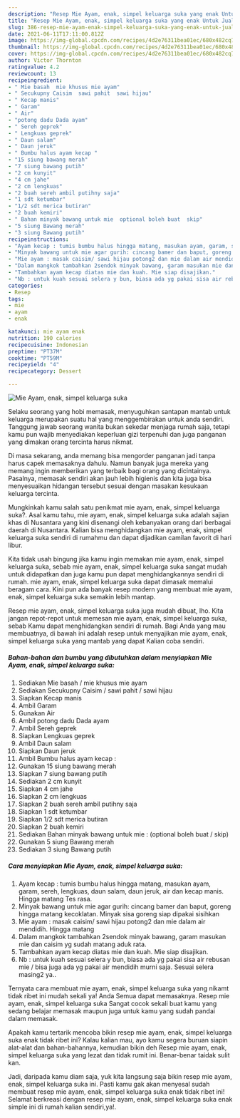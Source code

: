 ```yaml
---
description: "Resep Mie Ayam, enak, simpel keluarga suka yang enak Untuk Jualan"
title: "Resep Mie Ayam, enak, simpel keluarga suka yang enak Untuk Jualan"
slug: 386-resep-mie-ayam-enak-simpel-keluarga-suka-yang-enak-untuk-jualan
date: 2021-06-11T17:11:00.812Z
image: https://img-global.cpcdn.com/recipes/4d2e76311bea01ec/680x482cq70/mie-ayam-enak-simpel-keluarga-suka-foto-resep-utama.jpg
thumbnail: https://img-global.cpcdn.com/recipes/4d2e76311bea01ec/680x482cq70/mie-ayam-enak-simpel-keluarga-suka-foto-resep-utama.jpg
cover: https://img-global.cpcdn.com/recipes/4d2e76311bea01ec/680x482cq70/mie-ayam-enak-simpel-keluarga-suka-foto-resep-utama.jpg
author: Victor Thornton
ratingvalue: 4.2
reviewcount: 13
recipeingredient:
- " Mie basah  mie khusus mie ayam"
- " Secukupny Caisim  sawi pahit  sawi hijau"
- " Kecap manis"
- " Garam"
- " Air"
- "potong dadu Dada ayam"
- " Sereh geprek"
- " Lengkuas geprek"
- " Daun salam"
- " Daun jeruk"
- " Bumbu halus ayam kecap "
- "15 siung bawang merah"
- "7 siung bawang putih"
- "2 cm kunyit"
- "4 cm jahe"
- "2 cm lengkuas"
- "2 buah sereh ambil putihny saja"
- "1 sdt ketumbar"
- "1/2 sdt merica butiran"
- "2 buah kemiri"
- " Bahan minyak bawang untuk mie  optional boleh buat  skip"
- "5 siung Bawang merah"
- "3 siung Bawang putih"
recipeinstructions:
- "Ayam kecap : tumis bumbu halus hingga matang, masukan ayam, garam, sereh, lengkuas, daun salam, daun jeruk, air dan kecap manis. Hingga matang Tes rasa."
- "Minyak bawang untuk mie agar gurih: cincang bamer dan baput, goreng hingga matang kecoklatan. Minyak sisa goreng siap dipakai sisihkan"
- "Mie ayam : masak caisim/ sawi hijau potong2 dan mie dalam air mendidih. Hingga matang"
- "Dalam mangkok tambahkan 2sendok minyak bawang, garam masukan mie dan caisim yg sudah matang aduk rata."
- "Tambahkan ayam kecap diatas mie dan kuah. Mie siap disajikan."
- "Nb : untuk kuah sesuai selera y bun, biasa ada yg pakai sisa air rebusan mie / bisa juga ada yg pakai air mendidih murni saja. Sesuai selera masing2 ya.."
categories:
- Resep
tags:
- mie
- ayam
- enak

katakunci: mie ayam enak 
nutrition: 190 calories
recipecuisine: Indonesian
preptime: "PT37M"
cooktime: "PT59M"
recipeyield: "4"
recipecategory: Dessert

---
```



![Mie Ayam, enak, simpel keluarga suka](https://img-global.cpcdn.com/recipes/4d2e76311bea01ec/680x482cq70/mie-ayam-enak-simpel-keluarga-suka-foto-resep-utama.jpg)

Selaku seorang yang hobi memasak, menyuguhkan santapan mantab untuk keluarga merupakan suatu hal yang menggembirakan untuk anda sendiri. Tanggung jawab seorang  wanita bukan sekedar menjaga rumah saja, tetapi kamu pun wajib menyediakan keperluan gizi terpenuhi dan juga panganan yang dimakan orang tercinta harus nikmat.

Di masa  sekarang, anda memang bisa mengorder panganan jadi tanpa harus capek memasaknya dahulu. Namun banyak juga mereka yang memang ingin memberikan yang terbaik bagi orang yang dicintainya. Pasalnya, memasak sendiri akan jauh lebih higienis dan kita juga bisa menyesuaikan hidangan tersebut sesuai dengan masakan kesukaan keluarga tercinta. 



Mungkinkah kamu salah satu penikmat mie ayam, enak, simpel keluarga suka?. Asal kamu tahu, mie ayam, enak, simpel keluarga suka adalah sajian khas di Nusantara yang kini disenangi oleh kebanyakan orang dari berbagai daerah di Nusantara. Kalian bisa menghidangkan mie ayam, enak, simpel keluarga suka sendiri di rumahmu dan dapat dijadikan camilan favorit di hari libur.

Kita tidak usah bingung jika kamu ingin memakan mie ayam, enak, simpel keluarga suka, sebab mie ayam, enak, simpel keluarga suka sangat mudah untuk didapatkan dan juga kamu pun dapat menghidangkannya sendiri di rumah. mie ayam, enak, simpel keluarga suka dapat dimasak memalui beragam cara. Kini pun ada banyak resep modern yang membuat mie ayam, enak, simpel keluarga suka semakin lebih mantap.

Resep mie ayam, enak, simpel keluarga suka juga mudah dibuat, lho. Kita jangan repot-repot untuk memesan mie ayam, enak, simpel keluarga suka, sebab Kamu dapat menghidangkan sendiri di rumah. Bagi Anda yang mau membuatnya, di bawah ini adalah resep untuk menyajikan mie ayam, enak, simpel keluarga suka yang mantab yang dapat Kalian coba sendiri.

<!--inarticleads1-->

##### Bahan-bahan dan bumbu yang dibutuhkan dalam menyiapkan Mie Ayam, enak, simpel keluarga suka:

1. Sediakan  Mie basah / mie khusus mie ayam
1. Sediakan  Secukupny Caisim / sawi pahit / sawi hijau
1. Siapkan  Kecap manis
1. Ambil  Garam
1. Gunakan  Air
1. Ambil potong dadu Dada ayam
1. Ambil  Sereh geprek
1. Siapkan  Lengkuas geprek
1. Ambil  Daun salam
1. Siapkan  Daun jeruk
1. Ambil  Bumbu halus ayam kecap :
1. Gunakan 15 siung bawang merah
1. Siapkan 7 siung bawang putih
1. Sediakan 2 cm kunyit
1. Siapkan 4 cm jahe
1. Siapkan 2 cm lengkuas
1. Siapkan 2 buah sereh ambil putihny saja
1. Siapkan 1 sdt ketumbar
1. Siapkan 1/2 sdt merica butiran
1. Siapkan 2 buah kemiri
1. Sediakan  Bahan minyak bawang untuk mie : (optional boleh buat / skip)
1. Gunakan 5 siung Bawang merah
1. Sediakan 3 siung Bawang putih




<!--inarticleads2-->

##### Cara menyiapkan Mie Ayam, enak, simpel keluarga suka:

1. Ayam kecap : tumis bumbu halus hingga matang, masukan ayam, garam, sereh, lengkuas, daun salam, daun jeruk, air dan kecap manis. Hingga matang Tes rasa.
1. Minyak bawang untuk mie agar gurih: cincang bamer dan baput, goreng hingga matang kecoklatan. Minyak sisa goreng siap dipakai sisihkan
1. Mie ayam : masak caisim/ sawi hijau potong2 dan mie dalam air mendidih. Hingga matang
1. Dalam mangkok tambahkan 2sendok minyak bawang, garam masukan mie dan caisim yg sudah matang aduk rata.
1. Tambahkan ayam kecap diatas mie dan kuah. Mie siap disajikan.
1. Nb : untuk kuah sesuai selera y bun, biasa ada yg pakai sisa air rebusan mie / bisa juga ada yg pakai air mendidih murni saja. Sesuai selera masing2 ya..




Ternyata cara membuat mie ayam, enak, simpel keluarga suka yang nikamt tidak ribet ini mudah sekali ya! Anda Semua dapat memasaknya. Resep mie ayam, enak, simpel keluarga suka Sangat cocok sekali buat kamu yang sedang belajar memasak maupun juga untuk kamu yang sudah pandai dalam memasak.

Apakah kamu tertarik mencoba bikin resep mie ayam, enak, simpel keluarga suka enak tidak ribet ini? Kalau kalian mau, ayo kamu segera buruan siapin alat-alat dan bahan-bahannya, kemudian bikin deh Resep mie ayam, enak, simpel keluarga suka yang lezat dan tidak rumit ini. Benar-benar taidak sulit kan. 

Jadi, daripada kamu diam saja, yuk kita langsung saja bikin resep mie ayam, enak, simpel keluarga suka ini. Pasti kamu gak akan menyesal sudah membuat resep mie ayam, enak, simpel keluarga suka enak tidak ribet ini! Selamat berkreasi dengan resep mie ayam, enak, simpel keluarga suka enak simple ini di rumah kalian sendiri,ya!.

